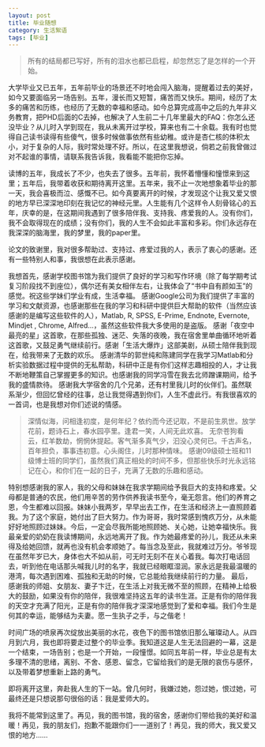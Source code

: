 ```yaml
---
layout: post  
title: 毕业随想
category: 生活絮语  
tags: [毕业]
---
```




> 所有的结局都已写好，所有的泪水也都已启程，却忽然忘了是怎样的一个开始。

大学毕业又已五年，五年前毕业的场景还不时地会闯入脑海，提醒着过去的美好，如今又要面临另一场告别。五年，漫长而又短暂，痛苦而又快乐。期间，经历了太多的痛苦和历练，也经历了无数的幸福和感动。如今总算完成高中之后的九年非义务教育，把PHD后面的C去掉，也解决了人生前二十几年里最大的FAQ：你怎么还没毕业？从儿时入学到现在，我从未离开过学校，算来也有二十余载。我有时也觉得自己读书读得有些傻气，很多时候做事依然有些幼稚。或许是杏仁核的体积太小，对于复杂的人际，我时常处理不好。所以，在这里我想说，倘若之前我曾做过对不起谁的事情，请联系我告诉我，我看能不能把你忘掉。

读博的五年，我成长了不少，也失去了很多。五年前，我怀着懵懂和憧憬来到这里；五年后，我带着收获和期待离开这里。五年来，我不止一次地想象着毕业的那一天，我会喜极而泣、感慨不已。如今真要离开的时候，才发现这个让我又爱又恨的地方早已深深地印刻在我记忆的神经元里。人生能有几个这样令人刻骨铭心的五年，庆幸的是，在这期间我遇到了很多陪伴我、支持我、疼爱我的人。没有你们，我不会取得现在的成绩；没有你们，我的人生不会如此丰富和多彩。你们永远存在我深深的脑海里，我的梦里，我的paper里。

论文的致谢里，我对很多帮助过、支持过、疼爱过我的人，表示了衷心的感谢。还有一些特别人和事，我很想在此表示感谢。


我想首先，感谢学校图书馆为我们提供了良好的学习和写作环境（除了每学期考试复习阶段找不到座位），偶尔还有美女相伴左右，让我体会了“书中自有颜如玉”的感觉。祝这些学妹们学业有成，生活幸福。
感谢Google公司为我们提供了丰富的学习和文献资源，也感谢那些在我的学习和科研中提供巨大帮助的软件（当然应该感谢的是编写这些软件的人），Matlab, R, SPSS, E-Prime, Endnote, Evernote, Mindjet , Chrome, Alfred...，虽然这些软件我大多使用的是盗版。
感谢「夜空中最亮的星」这首歌，在那些孤独、迷茫、失落的夜晚，我在宿舍里单曲循环地听着这首歌，又鼓足勇气继续前行。感谢「生活大爆炸」这部美剧，从硕士陪伴我到现在，给我带来了无数的欢乐。
感谢清华的郭世纯和陈建同学在我学习Matlab和分析实验数据过程中提供的无私帮助，科研中正是有你们这样志趣相投的人，才让我不断地鞭策自己掌握更多的知识。也感谢我的同学冯雪在我去北师蹭课期间，给予我的盛情款待。
感谢我大学宿舍的几个兄弟，还有村里我儿时的伙伴们。虽然联系渐少，但回忆曾经的往事，总让我觉得遇到你们，人生不虚此行。有我很喜欢的一首词，也是我想对你们述说的情感。
> 深情似海，问相逢初度，是何年纪？依约而今还记取，不是前生夙世。放学花前，题诗石上，春水园亭里。逢君一笑，人间无此欢喜。
> 无奈苍狗看云，红羊数劫，惘惘休提起。客气渐多真气少，汩没心灵何已。千古声名，百年担负，事事违初意。心头阁住，儿时那种情味。
感谢09级硕士班和11级博士班的同学们，虽然我们真正相处的时间不多，但那些快乐时光永远铭记在心，和你们在一起的日子，充满了无数的乐趣和感动。

特别想感谢我的家人，我的父母和妹妹在我求学期间给予我巨大的支持和疼爱。父母都是普通的农民，他们用辛苦的劳作供养我读书至今，毫无怨言。他们的养育之恩，今生都难以回报。妹妹小我两岁，早早出去工作，在生活和经济上一直照顾着我。为了这个家庭，她付出了巨大努力。作为哥哥，我时常感到愧疚万分，从未能好好地照顾过妹妹。今后，一定会尽我所能地照顾她、关心她，让她幸福快乐。我最亲爱的奶奶在我读博期间，永远地离开了我。作为她最疼爱的孙儿，我还从未来得及给她回馈，就再也没有机会孝顺她了。每当念及至此，我就难过万分。爷爷现在虽然年岁已大，身体也大不如从前，可无时无刻不在关心着我。每次打电话回去，听到他在电话那头喊我儿时的名字，我就已经眼眶湿润。家永远是我最温暖的港湾，每次遇到困难、孤独和无助的时候，它总能给我继续前行的力量。
最后，感谢我的师姐、女朋友、妻子卞迁，在生活上对我无微不至的照顾，在精神上给极大的鼓励，如果没有你的陪伴，我很难坚持这五年的读书生涯。正是有你的陪伴我的天空才充满了阳光，正是有你的陪伴我才深深地感觉到了爱和幸福。我们今生是何其的幸运，能够结为夫妻。愿一生执子之手，与之偕老！


时间广场的喷泉再次绽放出美丽的水花，夜色下的图书馆依旧那么璀璨动人。从四月到六月，我也即将要走过整个的毕业季。我知道这是人生无法回避的一幕，这是一个结束，一场告别；也是一个开始，一段憧憬。如同五年前一样，毕业总是有太多理不清的思绪，离别、不舍、感恩、留念，它留给我们的是无限的哀伤与感怀，以及带着梦想重新上路的勇气。

即将离开这里，奔赴我人生的下一站。曾几何时，我嫌过她，怨过她，恨过她，可最终还是只想说那句很俗的话：我是爱师大的。

我将不能常到这里了。再见，我的图书馆，我的宿舍，感谢你们带给我的美好和温暖！再见，我的朋友们，抱歉不能跟你们一一道别了！再见，我的师大，我又爱又恨的地方……


